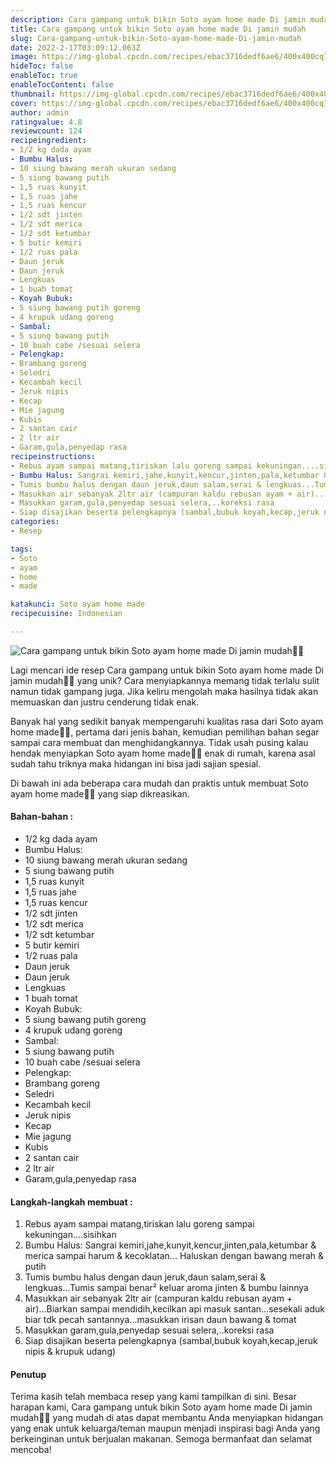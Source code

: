 ```yaml
---
description: Cara gampang untuk bikin Soto ayam home made Di jamin mudah"
title: Cara gampang untuk bikin Soto ayam home made Di jamin mudah
slug: Cara-gampang-untuk-bikin-Soto-ayam-home-made-Di-jamin-mudah
date: 2022-2-17T03:09:12.063Z
image: https://img-global.cpcdn.com/recipes/ebac3716dedf6ae6/400x400cq70/photo.jpg
hideToc: false
enableToc: true
enableTocContent: false
thumbnail: https://img-global.cpcdn.com/recipes/ebac3716dedf6ae6/400x400cq70/photo.jpg
cover: https://img-global.cpcdn.com/recipes/ebac3716dedf6ae6/400x400cq70/photo.jpg
author: admin
ratingvalue: 4.8
reviewcount: 124
recipeingredient:
- 1/2 kg dada ayam
- Bumbu Halus:
- 10 siung bawang merah ukuran sedang
- 5 siung bawang putih
- 1,5 ruas kunyit
- 1,5 ruas jahe
- 1,5 ruas kencur
- 1/2 sdt jinten
- 1/2 sdt merica
- 1/2 sdt ketumbar
- 5 butir kemiri
- 1/2 ruas pala
- Daun jeruk
- Daun jeruk
- Lengkuas
- 1 buah tomat
- Koyah Bubuk:
- 5 siung bawang putih goreng
- 4 krupuk udang goreng
- Sambal:
- 5 siung bawang putih
- 10 buah cabe /sesuai selera
- Pelengkap:
- Brambang goreng
- Seledri
- Kecambah kecil
- Jeruk nipis
- Kecap
- Mie jagung
- Kubis
- 2 santan cair
- 2 ltr air
- Garam,gula,penyedap rasa
recipeinstructions:
- Rebus ayam sampai matang,tiriskan lalu goreng sampai kekuningan....sisihkan
- Bumbu Halus: Sangrai kemiri,jahe,kunyit,kencur,jinten,pala,ketumbar & merica sampai harum & kecoklatan... Haluskan dengan bawang merah & putih
- Tumis bumbu halus dengan daun jeruk,daun salam,serai & lengkuas...Tumis sampai benar² keluar aroma jinten & bumbu lainnya
- Masukkan air sebanyak 2ltr air (campuran kaldu rebusan ayam + air)...Biarkan sampai mendidih,kecilkan api masuk santan...sesekali aduk biar tdk pecah santannya...masukkan irisan daun bawang & tomat
- Masukkan garam,gula,penyedap sesuai selera,..koreksi rasa
- Siap disajikan beserta pelengkapnya (sambal,bubuk koyah,kecap,jeruk nipis & krupuk udang)
categories:
- Resep

tags:
- Soto
- ayam
- home
- made

katakunci: Soto ayam home made
recipecuisine: Indonesian

---
```


![Cara gampang untuk bikin Soto ayam home made Di jamin mudah👩‍🍳](https://img-global.cpcdn.com/recipes/ebac3716dedf6ae6/400x400cq70/photo.jpg)

Lagi mencari ide resep Cara gampang untuk bikin Soto ayam home made Di jamin mudah👩‍🍳 yang unik? Cara menyiapkannya memang tidak terlalu sulit namun tidak gampang juga. Jika keliru mengolah maka hasilnya tidak akan memuaskan dan justru cenderung tidak enak.

Banyak hal yang sedikit banyak mempengaruhi kualitas rasa dari Soto ayam home made👩‍🍳, pertama dari jenis bahan, kemudian pemilihan bahan segar sampai cara membuat dan menghidangkannya. Tidak usah pusing kalau hendak menyiapkan Soto ayam home made👩‍🍳 enak di rumah, karena asal sudah tahu triknya maka hidangan ini bisa jadi sajian spesial.

Di bawah ini ada beberapa cara mudah dan praktis untuk membuat Soto ayam home made👩‍🍳 yang siap dikreasikan.

<!--inarticleads1-->

#### Bahan-bahan :

- 1/2 kg dada ayam
- Bumbu Halus:
- 10 siung bawang merah ukuran sedang
- 5 siung bawang putih
- 1,5 ruas kunyit
- 1,5 ruas jahe
- 1,5 ruas kencur
- 1/2 sdt jinten
- 1/2 sdt merica
- 1/2 sdt ketumbar
- 5 butir kemiri
- 1/2 ruas pala
- Daun jeruk
- Daun jeruk
- Lengkuas
- 1 buah tomat
- Koyah Bubuk:
- 5 siung bawang putih goreng
- 4 krupuk udang goreng
- Sambal:
- 5 siung bawang putih
- 10 buah cabe /sesuai selera
- Pelengkap:
- Brambang goreng
- Seledri
- Kecambah kecil
- Jeruk nipis
- Kecap
- Mie jagung
- Kubis
- 2 santan cair
- 2 ltr air
- Garam,gula,penyedap rasa

<!--inarticleads2-->

#### Langkah-langkah membuat :

1. Rebus ayam sampai matang,tiriskan lalu goreng sampai kekuningan....sisihkan
1. Bumbu Halus: Sangrai kemiri,jahe,kunyit,kencur,jinten,pala,ketumbar & merica sampai harum & kecoklatan... Haluskan dengan bawang merah & putih
1. Tumis bumbu halus dengan daun jeruk,daun salam,serai & lengkuas...Tumis sampai benar² keluar aroma jinten & bumbu lainnya
1. Masukkan air sebanyak 2ltr air (campuran kaldu rebusan ayam + air)...Biarkan sampai mendidih,kecilkan api masuk santan...sesekali aduk biar tdk pecah santannya...masukkan irisan daun bawang & tomat
1. Masukkan garam,gula,penyedap sesuai selera,..koreksi rasa
1. Siap disajikan beserta pelengkapnya (sambal,bubuk koyah,kecap,jeruk nipis & krupuk udang)

#### Penutup

Terima kasih telah membaca resep yang kami tampilkan di sini. Besar harapan kami, Cara gampang untuk bikin Soto ayam home made Di jamin mudah👩‍🍳 yang mudah di atas dapat membantu Anda menyiapkan hidangan yang enak untuk keluarga/teman maupun menjadi inspirasi bagi Anda yang berkeinginan untuk berjualan makanan. Semoga bermanfaat dan selamat mencoba!